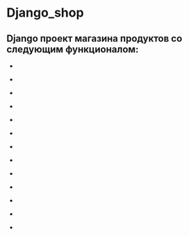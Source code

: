 # Django_shop

## Django проект магазина продуктов со следующим функционалом:
* ```Реализована возможность создания, редактирования, удаления категорий и подкатегорий товаров в админке.
* ```Категории и подкатегории имеют наименование, slug-имя, изображение
* ```Подкатегории связаны с родительской категорией
* ```Реализован эндпоинт для просмотра всех категорий с подкатегориями. Предусмотрена пагинация.
* ```Реализована возможность добавления, изменения, удаления продуктов в админке.
* ```Продукты относятся к определенной подкатегории и, соответственно категории, имеют наименование, slug-имя, изображение в 3-х размерах, цену
* ```Реализован эндпоинт вывода продуктов с пагинацией. Каждый продукт в выводе имеет поля: наименование, slug, категория, подкатегория, цена, список изображений
* ```Реализован эндпоинт добавления, изменения (изменение количества), удаления продукта в корзине.
* ```Реализован эндпоинт вывода состава корзины с подсчетом количества товаров и суммы стоимости товаров в корзине.
* ```Реализована возможность полной очистки корзины
* ```Операции по эндпоинтам категорий и продуктов может осуществлять любой пользователь
* ```Операции по эндпоинтам корзины может осуществлять только авторизированный пользователь и только со своей корзиной
* ```Реализована авторизация по токену
